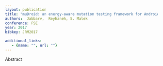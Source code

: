 ```yaml
---
layout: publication
title: "muDroid: an energy-aware mutation testing framework for Android"
authors:  Jabbarv,  Reyhaneh, S. Malek
conference: FSE
year: 2017
bibkey: JRM2017

additional_links:
   - {name: "", url: ""}
---
```

Abstract
